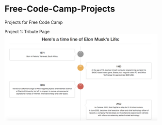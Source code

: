 # Free-Code-Camp-Projects
Projects for Free Code Camp

Project 1: Tribute Page
![Screenshot](img/timeline.jpg)

